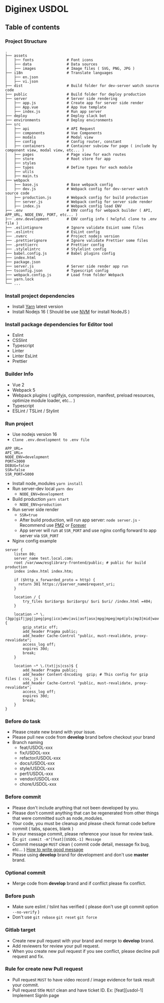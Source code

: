 # Diginex USDOL

## Table of contents

### Project Structure

    .
    ├── assets
    │   ├── fonts               # Font icons
    │   ├── data                # Data sources
    │   ├── images              # Image files ( SVG, PNG, JPG )
    ├── i18n                    # Translate languages
    │   ├── en.json
    │   ├── vi.json
    ├── dist                    # Build folder for dev-server watch source code
    ├── public                  # Build folder for deploy production
    ├── server                  # Server side rendering
    │   ├── app.js              # Create app for server side render
    │   ├── App.vue             # App Vue template
    │   ├── index.js            # Run app server
    ├── deploy                  # Deploy slack bot
    ├── environments            # Deploy environments
    ├── src
    │   ├── api                 # API Request
    │   ├── components          # Vue Components
    │   ├── modals              # Modal view
    │   ├── config              # Config router, constant
    │   ├── containers          # Container subview for page ( include by component view, modal view, etc... )
    │   ├── pages               # Page view for each routes
    │   ├── store               # Root store for app
    │   ├── styles
    │   ├── types               # Define types for each module
    │   ├── utils
    │   ├── main.ts
    ├── webpack
    │   ├── base.js             # Base webpack config
    │   ├── dev.js              # Webpack config for dev-server watch source code
    │   ├── production.js       # Webpack config for build production
    │   ├── server.js           # Webpack config for server side render
    │   ├── index.js            # Webpack config load ENV
    ├── .env                    # ENV config for webpack builder ( API, APP_URL, NODE_ENV, PORT, etc... )
    ├── .env.development        # ENV config info ( helpful clone to .env file )
    ├── .eslintignore           # Ignore validate EsLint some files
    ├── .eslintrc               # EsLint config
    ├── .nvmrc                  # Project nodejs version
    ├── .prettierignore         # Ignore validate Prettier some files
    ├── .prettierrc             # Prettier config
    ├── .stylelintrc            # Stylelint config
    ├── babel.config.js         # Babel plugins config
    ├── index.html
    ├── package.json
    ├── server.js               # Server side render app run
    ├── tsconfig.json           # Typescript config
    ├── webpack.config.js       # Load from folder Webpack
    ├── yarn.lock
    └── ...

### Install project dependencies

- Install [Yarn](https://yarnpkg.com/) latest version
- Install Nodejs 16 ( Should be use [NVM](https://github.com/nvm-sh/nvm) for install NodeJS )

### Install package dependencies for Editor tool

- Eslint
- CSSlint
- Typescript
- Linter
- Linter EsLint
- Prettier

### Builder Info

- Vue 2
- Webpack 5
- Webpack plugins ( uglifyjs, compression, manifest, preload resources, optimize module loader, etc... )
- Typescript
- ESLint / TSLint / Stylint

### Run project

- Use nodejs version 16
- `Clone .env.development to .env file`

```
APP_URL=
API_URL=
NODE_ENV=development
PORT=3000
DEBUG=false
SSR=false
SSR_PORT=5000
```

- Install node_modules `yarn install`
- Run server-dev local `yarn dev`
  - `NODE_ENV=development`
- Build production `yarn start`
  - `NODE_ENV=production`
- Run server side render
  - `SSR=true`
  - After build production, will run app server: `node server.js` - Recommend use [PM2](https://github.com/Unitech/pm2) or [Forever](https://github.com/foreversd/forever)
  - App server will run at `SSR_PORT` and use nginx config forward to app server via `SSR_PORT`
- Nginx config example

```
server {
    listen 80;
    server_name test.local.com;
    root /var/www/esglibrary-frontend/public; # public for build production
    index index.html index.htm;

    if ($http_x_forwarded_proto = http) {
      return 301 https://$server_name$request_uri;
    }

    location / {
        try_files $uri$args $uri$args/ $uri $uri/ /index.html =404;
    }

    location ~* \.(3gp|gif|jpg|jpeg|png|ico|wmv|avi|asf|asx|mpg|mpeg|mp4|pls|mp3|mid|wav|swf|flv|exe|zip|tar|rar|gz|tgz|bz2|uha|7z|doc|docx|xls|xlsx|pdf|iso|eot|svg|ttf|woff)$ {
        gzip_static off;
        add_header Pragma public;
        add_header Cache-Control "public, must-revalidate, proxy-revalidate";
        access_log off;
        expires 30d;
        break;
    }

    location ~* \.(txt|js|css)$ {
        add_header Pragma public;
        add_header Content-Encoding  gzip; # This config for gzip files ( css, js )
        add_header Cache-Control "public, must-revalidate, proxy-revalidate";
        access_log off;
        expires 30d;
        break;
    }
}
```

### Before do task

- Please create new brand with your issue.
- Please pull new code from **develop** brand before checkout your brand
- Branch naming
  - feat/USDOL-xxx
  - fix/USDOL-xxx
  - refactor/USDOL-xxx
  - docs/USDOL-xxx
  - style/USDOL-xxx
  - perf/USDOL-xxx
  - vendor/USDOL-xxx
  - chore/USDOL-xxx

### Before commit

- Please don't include anything that not been developed by you.
- Please don't commit anything that can be regenerated from other things that were committed such as node_modules.
- Your code, you must be cleanup and please check format code before commit ( tabs, spaces, blank )
- In your message commit, please reference your issue for review task. Ex: `git commit -m"[feat][USDOL-1] Message`
- Commit message `MUST` clean ( commit code detail, message fix bug, etc... ) [How to write good message](https://chris.beams.io/posts/git-commit/)
- Please using **develop** brand for development and don't use **master** brand.

### Optional commit

- Merge code from **develop** brand and if conflict please fix conflict.

### Before push

- Make sure eslint / tslint has verified ( please don't use git commit option `--no-verify` )
- Don't use `git rebase` `git reset` `git force`

### Gitlab target

- Create new pull request with your brand and merge to **develop** brand.
- Add reviewers for review your pull request.
- When you create new pull request if you see conflict, please decline pull request and fix.

### Rule for create new Pull request

- Pull request `MUST` to have video record / image evidence for task result your commit.
- Pull request title `MUST` clean and have ticket ID. Ex: [feat][usdol-1] Implement SignIn page
